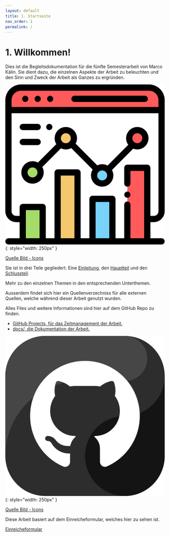```yaml
---
layout: default
title: 1. Startseite
nav_order: 1
permalink: /
---
```


# 1. Willkommen!

Dies ist die Begleitsdokumentation für die fünfte Semesterarbeit von Marco Kälin.
Sie dient dazu, die einzelnen Aspekte der Arbeit zu beleuchten und den Sinn und Zweck der Arbeit als Ganzes zu ergründen.

![Projektarbeit](ressources/icons/analytics.png){: style="width: 250px" }

[Quelle Bild - Icons](anhang/600-quellen.html#64-icons)

Sie ist in drei Teile gegliedert. Eine [Einleitung](einleitung/200-einleitung.html), den [Hauptteil](hauptteil/300-hauptteil.html) und den [Schlussteil](schlussteil/500-schlussteil.html).

Mehr zu den einzelnen Themen in den entsprechenden Unterthemen.

Ausserdem findet sich hier ein Quellenverzechniss für alle externen Quellen, welche während dieser Arbeit genutzt wurden.

Alles Files und weitere Informationen sind hier auf dem GitHub Repo zu finden.

* [GitHub Projects, für das Zeitmanagement der Arbeit.](https://github.com/users/Euthal02/projects/5)
* [docs/, die Dokumentation der Arbeit.](https://github.com/Euthal02/SemArb5_GameLobby_Improvement/tree/main/docs)

![Github](ressources/icons/github_logo.png){: style="width: 250px" }

[Quelle Bild - Icons](anhang/600-quellen.html#64-icons)

Diese Arbeit basiert auf dem Einreicheformular, welches hier zu sehen ist.

[Einreicheformular](ressources/ITCNE23_Marco_Kälin_Semesterarbeit4_Einreicheformular_2.pdf)
